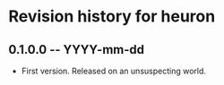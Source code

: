 # Revision history for heuron

## 0.1.0.0 -- YYYY-mm-dd

* First version. Released on an unsuspecting world.
